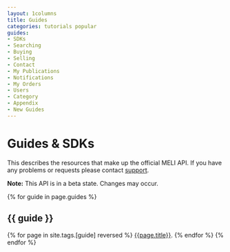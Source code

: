 ```yaml
---
layout: 1columns
title: Guides
categories: tutorials popular
guides: 
- SDKs
- Searching
- Buying
- Selling
- Contact
- My Publications
- Notifications
- My Orders
- Users
- Category
- Appendix
- New Guides
---
```


# Guides & SDKs

This describes the resources that make up the official MELI API. If
you have any problems or requests please contact
[support](mailto:developers@mercadolibre.com?subject=Meli-API).

**Note:** This API is in a beta state. Changes may occur.


{% for guide in page.guides %}
## {{ guide }}
{% for page in site.tags.[guide] reversed %}
[{{page.title}}]({{page.url}}).
{% endfor %}
{% endfor %}

